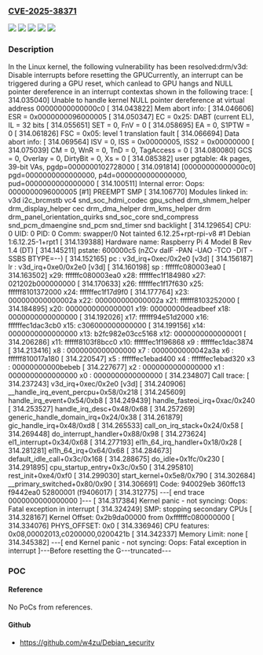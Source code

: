 ### [CVE-2025-38371](https://cve.mitre.org/cgi-bin/cvename.cgi?name=CVE-2025-38371)
![](https://img.shields.io/static/v1?label=Product&message=Linux&color=blue)
![](https://img.shields.io/static/v1?label=Version&message=&color=brightgreen)
![](https://img.shields.io/static/v1?label=Version&message=4.18%20&color=brightgreen)
![](https://img.shields.io/static/v1?label=Version&message=57692c94dcbe99a1e0444409a3da13fb3443562c%20&color=brightgreen)
![](https://img.shields.io/static/v1?label=Vulnerability&message=n%2Fa&color=blue)

### Description

In the Linux kernel, the following vulnerability has been resolved:drm/v3d: Disable interrupts before resetting the GPUCurrently, an interrupt can be triggered during a GPU reset, which canlead to GPU hangs and NULL pointer dereference in an interrupt contextas shown in the following trace: [  314.035040] Unable to handle kernel NULL pointer dereference at virtual address 00000000000000c0 [  314.043822] Mem abort info: [  314.046606]   ESR = 0x0000000096000005 [  314.050347]   EC = 0x25: DABT (current EL), IL = 32 bits [  314.055651]   SET = 0, FnV = 0 [  314.058695]   EA = 0, S1PTW = 0 [  314.061826]   FSC = 0x05: level 1 translation fault [  314.066694] Data abort info: [  314.069564]   ISV = 0, ISS = 0x00000005, ISS2 = 0x00000000 [  314.075039]   CM = 0, WnR = 0, TnD = 0, TagAccess = 0 [  314.080080]   GCS = 0, Overlay = 0, DirtyBit = 0, Xs = 0 [  314.085382] user pgtable: 4k pages, 39-bit VAs, pgdp=0000000102728000 [  314.091814] [00000000000000c0] pgd=0000000000000000, p4d=0000000000000000, pud=0000000000000000 [  314.100511] Internal error: Oops: 0000000096000005 [#1] PREEMPT SMP [  314.106770] Modules linked in: v3d i2c_brcmstb vc4 snd_soc_hdmi_codec gpu_sched drm_shmem_helper drm_display_helper cec drm_dma_helper drm_kms_helper drm drm_panel_orientation_quirks snd_soc_core snd_compress snd_pcm_dmaengine snd_pcm snd_timer snd backlight [  314.129654] CPU: 0 UID: 0 PID: 0 Comm: swapper/0 Not tainted 6.12.25+rpt-rpi-v8 #1  Debian 1:6.12.25-1+rpt1 [  314.139388] Hardware name: Raspberry Pi 4 Model B Rev 1.4 (DT) [  314.145211] pstate: 600000c5 (nZCv daIF -PAN -UAO -TCO -DIT -SSBS BTYPE=--) [  314.152165] pc : v3d_irq+0xec/0x2e0 [v3d] [  314.156187] lr : v3d_irq+0xe0/0x2e0 [v3d] [  314.160198] sp : ffffffc080003ea0 [  314.163502] x29: ffffffc080003ea0 x28: ffffffec1f184980 x27: 021202b000000000 [  314.170633] x26: ffffffec1f17f630 x25: ffffff8101372000 x24: ffffffec1f17d9f0 [  314.177764] x23: 000000000000002a x22: 000000000000002a x21: ffffff8103252000 [  314.184895] x20: 0000000000000001 x19: 00000000deadbeef x18: 0000000000000000 [  314.192026] x17: ffffff94e51d2000 x16: ffffffec1dac3cb0 x15: c306000000000000 [  314.199156] x14: 0000000000000000 x13: b2fc982e03cc5168 x12: 0000000000000001 [  314.206286] x11: ffffff8103f8bcc0 x10: ffffffec1f196868 x9 : ffffffec1dac3874 [  314.213416] x8 : 0000000000000000 x7 : 0000000000042a3a x6 : ffffff810017a180 [  314.220547] x5 : ffffffec1ebad400 x4 : ffffffec1ebad320 x3 : 00000000000bebeb [  314.227677] x2 : 0000000000000000 x1 : 0000000000000000 x0 : 0000000000000000 [  314.234807] Call trace: [  314.237243]  v3d_irq+0xec/0x2e0 [v3d] [  314.240906]  __handle_irq_event_percpu+0x58/0x218 [  314.245609]  handle_irq_event+0x54/0xb8 [  314.249439]  handle_fasteoi_irq+0xac/0x240 [  314.253527]  handle_irq_desc+0x48/0x68 [  314.257269]  generic_handle_domain_irq+0x24/0x38 [  314.261879]  gic_handle_irq+0x48/0xd8 [  314.265533]  call_on_irq_stack+0x24/0x58 [  314.269448]  do_interrupt_handler+0x88/0x98 [  314.273624]  el1_interrupt+0x34/0x68 [  314.277193]  el1h_64_irq_handler+0x18/0x28 [  314.281281]  el1h_64_irq+0x64/0x68 [  314.284673]  default_idle_call+0x3c/0x168 [  314.288675]  do_idle+0x1fc/0x230 [  314.291895]  cpu_startup_entry+0x3c/0x50 [  314.295810]  rest_init+0xe4/0xf0 [  314.299030]  start_kernel+0x5e8/0x790 [  314.302684]  __primary_switched+0x80/0x90 [  314.306691] Code: 940029eb 360ffc13 f9442ea0 52800001 (f9406017) [  314.312775] ---[ end trace 0000000000000000 ]--- [  314.317384] Kernel panic - not syncing: Oops: Fatal exception in interrupt [  314.324249] SMP: stopping secondary CPUs [  314.328167] Kernel Offset: 0x2b9da00000 from 0xffffffc080000000 [  314.334076] PHYS_OFFSET: 0x0 [  314.336946] CPU features: 0x08,00002013,c0200000,0200421b [  314.342337] Memory Limit: none [  314.345382] ---[ end Kernel panic - not syncing: Oops: Fatal exception in interrupt ]---Before resetting the G---truncated---

### POC

#### Reference
No PoCs from references.

#### Github
- https://github.com/w4zu/Debian_security

